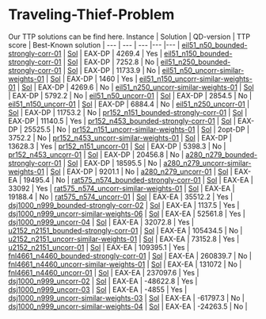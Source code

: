 # Traveling-Thief-Problem
Our TTP solutions can be find here.
Instance | Solution | QD-version | TTP score | Best-Known solution |
--- | --- | --- |--- |--- |
[eil51_n50_bounded-strongly-corr-01](https://github.com/NikfarjamAdel/Traveling-Thief-Problem/blob/main/Instances/eil51_n50_bounded-strongly-corr_01.ttp) | [Sol](https://github.com/NikfarjamAdel/Traveling-Thief-Problem/blob/main/Solutions/eil51_n50_bounded-strongly-corr_01.txt) | EAX-DP | 4269.4 | Yes |
[eil51_n150_bounded-strongly-corr-01](https://github.com/NikfarjamAdel/Traveling-Thief-Problem/blob/main/Instances/eil51_n150_bounded-strongly-corr_01.ttp) | [Sol](https://github.com/NikfarjamAdel/Traveling-Thief-Problem/blob/main/Solutions/eil51_n150_bounded-strongly-corr_01.txt) | EAX-DP | 7252.8 | No |
[eil51_n250_bounded-strongly-corr-01](https://github.com/NikfarjamAdel/Traveling-Thief-Problem/blob/main/Instances/eil51_n250_bounded-strongly-corr_01.ttp) | [Sol](https://github.com/NikfarjamAdel/Traveling-Thief-Problem/blob/main/Solutions/eil51_n250_bounded-strongly-corr_01.txt) | EAX-DP | 11733.9 | No |
[eil51_n50_uncorr-similar-weights-01](https://github.com/NikfarjamAdel/Traveling-Thief-Problem/blob/main/Instances/eil51_n50_uncorr-similar-weights_01.ttp) | [Sol](https://github.com/NikfarjamAdel/Traveling-Thief-Problem/blob/main/Solutions/eil51_n50_uncorr-similar-weights_01.txt) | EAX-DP | 1460 | Yes |
[eil51_n150_uncorr-similar-weights-01](https://github.com/NikfarjamAdel/Traveling-Thief-Problem/blob/main/Instances/eil51_n150_uncorr-similar-weights_01.ttp) | [Sol](https://github.com/NikfarjamAdel/Traveling-Thief-Problem/blob/main/Solutions/eil51_n150_uncorr-similar-weights_01.txt) | EAX-DP | 4269.6 | No |
[eil51_n250_uncorr-similar-weights-01](https://github.com/NikfarjamAdel/Traveling-Thief-Problem/blob/main/Instances/eil51_n250_uncorr-similar-weights_01.ttp) | [Sol](https://github.com/NikfarjamAdel/Traveling-Thief-Problem/blob/main/Solutions/eil51_n250_uncorr-similar-weights_01.txt) | EAX-DP | 5792.2 | No |
[eil51_n50_uncorr-01](https://github.com/NikfarjamAdel/Traveling-Thief-Problem/blob/main/Instances/eil51_n50_uncorr_01.ttp) | [Sol](https://github.com/NikfarjamAdel/Traveling-Thief-Problem/blob/main/Solutions/eil51_n50_uncorr_01.txt) | EAX-DP | 2854.5 | No |
[eil51_n150_uncorr-01](https://github.com/NikfarjamAdel/Traveling-Thief-Problem/blob/main/Instances/eil51_n150_uncorr_01.ttp) | [Sol](https://github.com/NikfarjamAdel/Traveling-Thief-Problem/blob/main/Solutions/eil51_n150_uncorr_01.txt) | EAX-DP | 6884.4 | No |
[eil51_n250_uncorr-01](https://github.com/NikfarjamAdel/Traveling-Thief-Problem/blob/main/Instances/eil51_n250_uncorr_01.ttp) | [Sol](https://github.com/NikfarjamAdel/Traveling-Thief-Problem/blob/main/Solutions/eil51_n250_uncorr_01.txt) | EAX-DP | 11753.2 | No |
[pr152_n151_bounded-strongly-corr-01](https://github.com/NikfarjamAdel/Traveling-Thief-Problem/blob/main/Instances/pr152_n151_bounded-strongly-corr_01.ttp) | [Sol](https://github.com/NikfarjamAdel/Traveling-Thief-Problem/blob/main/Solutions/pr152_n151_bounded-strongly-corr_01.txt) | EAX-DP | 11140.5 | Yes |
[pr152_n453_bounded-strongly-corr-01](https://github.com/NikfarjamAdel/Traveling-Thief-Problem/blob/main/Instances/pr152_n453_bounded-strongly-corr_01.ttp) | [Sol](https://github.com/NikfarjamAdel/Traveling-Thief-Problem/blob/main/Solutions/pr152_n453_bounded-strongly-corr_01.txt) | EAX-DP | 25525.5 | No |
[pr152_n151_uncorr-similar-weights-01](https://github.com/NikfarjamAdel/Traveling-Thief-Problem/blob/main/Instances/pr152_n151_uncorr-similar-weights_01.ttp) | [Sol](https://github.com/NikfarjamAdel/Traveling-Thief-Problem/blob/main/Solutions/pr152_n151_uncorr-similar-weights_01.txt) | 2opt-DP | 3752.2 | No |
[pr152_n453_uncorr-similar-weights-01](https://github.com/NikfarjamAdel/Traveling-Thief-Problem/blob/main/Instances/pr152_n453_uncorr-similar-weights_01.ttp) | [Sol](https://github.com/NikfarjamAdel/Traveling-Thief-Problem/blob/main/Solutions/pr152_n453_uncorr-similar-weights_01.txt) | EAX-DP | 13628.3 | Yes |
[pr152_n151_uncorr-01](https://github.com/NikfarjamAdel/Traveling-Thief-Problem/blob/main/Instances/pr152_n151_uncorr_01.ttp) | [Sol](https://github.com/NikfarjamAdel/Traveling-Thief-Problem/blob/main/Solutions/pr152_n151_uncorr_01.txt) | EAX-DP | 5398.3 | No |
[pr152_n453_uncorr-01](https://github.com/NikfarjamAdel/Traveling-Thief-Problem/blob/main/Instances/pr152_n453_uncorr_01.ttp) | [Sol](https://github.com/NikfarjamAdel/Traveling-Thief-Problem/blob/main/Solutions/pr152_n453_uncorr_01.txt) | EAX-DP | 20456.8 | No |
[a280_n279_bounded-strongly-corr-01](https://github.com/NikfarjamAdel/Traveling-Thief-Problem/blob/main/Instances/a280_n279_bounded-strongly-corr_01.ttp) | [Sol](https://github.com/NikfarjamAdel/Traveling-Thief-Problem/blob/main/Solutions/a280_n279_bounded-strongly-corr_01.txt) | EAX-DP | 18595.5 | No |
[a280_n279_uncorr-similar-weights-01](https://github.com/NikfarjamAdel/Traveling-Thief-Problem/blob/main/Instances/a280_n279_uncorr-similar-weights_01.ttp) | [Sol](https://github.com/NikfarjamAdel/Traveling-Thief-Problem/blob/main/Solutions/a280_n279_uncorr-similar-weights_01.txt) | EAX-DP | 9201.1 | No |
[a280_n279_uncorr-01](https://github.com/NikfarjamAdel/Traveling-Thief-Problem/blob/main/Instances/a280_n279_uncorr_01.ttp) | [Sol](https://github.com/NikfarjamAdel/Traveling-Thief-Problem/blob/main/Solutions/a280_n279_uncorr_01.txt) | EAX-EA | 19495.4 | No |
[rat575_n574_bounded-strongly-corr-01](https://github.com/NikfarjamAdel/Traveling-Thief-Problem/blob/main/Instances/rat575_n574_bounded-strongly-corr_01.ttp) | [Sol](https://github.com/NikfarjamAdel/Traveling-Thief-Problem/blob/main/Solutions/rat575_n574_bounded-strongly-corr_01.txt) | EAX-EA | 33092 | Yes |
[rat575_n574_uncorr-similar-weights-01](https://github.com/NikfarjamAdel/Traveling-Thief-Problem/blob/main/Instances/rat575_n574_uncorr-similar-weights_01.ttp) | [Sol](https://github.com/NikfarjamAdel/Traveling-Thief-Problem/blob/main/Solutions/rat575_n574_uncorr-similar-weights_01.txt) | EAX-EA | 19188.4 | No |
[rat575_n574_uncorr-01](https://github.com/NikfarjamAdel/Traveling-Thief-Problem/blob/main/Instances/rat575_n574_uncorr_01.ttp) | [Sol](https://github.com/NikfarjamAdel/Traveling-Thief-Problem/blob/main/Solutions/rat575_n574_uncorr_01.txt) | EAX-EA | 35512.2 | Yes |
[dsj1000_n999_bounded-strongly-corr-02](https://github.com/NikfarjamAdel/Traveling-Thief-Problem/blob/main/Instances/dsj1000_n999_bounded-strongly-corr_02.ttp) | [Sol](https://github.com/NikfarjamAdel/Traveling-Thief-Problem/blob/main/Solutions/dsj1000_n999_bounded-strongly-corr_02.txt) | EAX-EA | 1137.5 | Yes |
[dsj1000_n999_uncorr-similar-weights-06](https://github.com/NikfarjamAdel/Traveling-Thief-Problem/blob/main/Instances/dsj1000_n999_uncorr-similar-weights_06.ttp) | [Sol](https://github.com/NikfarjamAdel/Traveling-Thief-Problem/blob/main/Solutions/dsj1000_n999_uncorr-similar-weights_06.txt) | EAX-EA | 52561.8 | Yes |
[dsj1000_n999_uncorr-04](https://github.com/NikfarjamAdel/Traveling-Thief-Problem/blob/main/Instances/dsj1000_n999_uncorr_04.ttp) | [Sol](https://github.com/NikfarjamAdel/Traveling-Thief-Problem/blob/main/Solutions/dsj1000_n999_uncorr_04.txt) | EAX-EA | 32072.8 | Yes |
[u2152_n2151_bounded-strongly-corr-01](https://github.com/NikfarjamAdel/Traveling-Thief-Problem/blob/main/Instances/u2152_n2151_bounded-strongly-corr_01.ttp) | [Sol](https://github.com/NikfarjamAdel/Traveling-Thief-Problem/blob/main/Solutions/u2152_n2151_bounded-strongly-corr_01.txt) | EAX-EA | 105434.5 | No |
[u2152_n2151_uncorr-similar-weights-01](https://github.com/NikfarjamAdel/Traveling-Thief-Problem/blob/main/Instances/u2152_n2151_uncorr-similar-weights_01.ttp) | [Sol](https://github.com/NikfarjamAdel/Traveling-Thief-Problem/blob/main/Solutions/u2152_n2151_uncorr-similar-weights_01.txt) | EAX-EA | 73152.8 | Yes |
[u2152_n2151_uncorr-01](https://github.com/NikfarjamAdel/Traveling-Thief-Problem/blob/main/Instances/u2152_n2151_uncorr_01.ttp) | [Sol](https://github.com/NikfarjamAdel/Traveling-Thief-Problem/blob/main/Solutions/u2152_n2151_uncorr_01.txt) | EAX-EA | 109395.1 | Yes |
[fnl4661_n4460_bounded-strongly-corr-01](https://github.com/NikfarjamAdel/Traveling-Thief-Problem/blob/main/Instances/fnl4461_n4460_bounded-strongly-corr_01.ttp) | [Sol](https://github.com/NikfarjamAdel/Traveling-Thief-Problem/blob/main/Solutions/fnl4461_n4460_bounded-strongly-corr_01.txt) | EAX-EA | 260839.7 | No |
[fnl4661_n4460_uncorr-similar-weights-01](https://github.com/NikfarjamAdel/Traveling-Thief-Problem/blob/main/Instances/fnl4461_n4460_uncorr-similar-weights_01.ttp) | [Sol](https://github.com/NikfarjamAdel/Traveling-Thief-Problem/blob/main/Solutions/fnl4461_n4460_uncorr-similar-weights_01.txt) | EAX-EA | 131072 | No |
[fnl4661_n4460_uncorr-01](https://github.com/NikfarjamAdel/Traveling-Thief-Problem/blob/main/Instances/fnl4461_n4460_uncorr_01.ttp) | [Sol](https://github.com/NikfarjamAdel/Traveling-Thief-Problem/blob/main/Solutions/fnl4461_n4460_uncorr_01.txt) | EAX-EA | 237097.6 | Yes |
[dsj1000_n999_uncorr-02](https://github.com/NikfarjamAdel/Traveling-Thief-Problem/blob/main/Instances/dsj1000_n999_uncorr_02.ttp) | [Sol](https://github.com/NikfarjamAdel/Traveling-Thief-Problem/blob/main/Solutions/dsj1000_n999_uncorr_02.txt) | EAX-EA | -48622.8 | Yes |
[dsj1000_n999_uncorr-03](https://github.com/NikfarjamAdel/Traveling-Thief-Problem/blob/main/Instances/dsj1000_n999_uncorr_03.ttp) | [Sol](https://github.com/NikfarjamAdel/Traveling-Thief-Problem/blob/main/Solutions/dsj1000_n999_uncorr_03.txt) | EAX-EA | -4855 | Yes |
[dsj1000_n999_uncorr-similar-weights-03](https://github.com/NikfarjamAdel/Traveling-Thief-Problem/blob/main/Instances/dsj1000_n999_uncorr-similar-weights_03.ttp) | [Sol](https://github.com/NikfarjamAdel/Traveling-Thief-Problem/blob/main/Solutions/dsj1000_n999_uncorr-similar-weights_03.txt) | EAX-EA | -61797.3 | No |
[dsj1000_n999_uncorr-similar-weights-04](https://github.com/NikfarjamAdel/Traveling-Thief-Problem/blob/main/Instances/dsj1000_n999_uncorr-similar-weights_04.ttp) | [Sol](https://github.com/NikfarjamAdel/Traveling-Thief-Problem/blob/main/Solutions/dsj1000_n999_uncorr-similar-weights_04.txt) | EAX-EA | -24263.5 | No |
